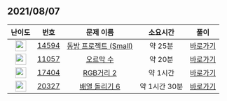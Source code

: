 ## 2021/08/07
| 난이도 | 번호 | 문제 이름 | 소요시간 | 풀이 
|:------:|:----:|:---------:|:------:|:------:|
| <img height="25px" width="25px" src="https://static.solved.ac/tier_small/8.svg"/> | [14594](https://www.acmicpc.net/problem/14594) | [동방 프로젝트 (Small)](https://www.acmicpc.net/problem/14594) | 약 25분 | [바로가기](https://github.com/MinsangKong/DailyProblem/blob/main/08-07/1-1.py)| 
| <img height="25px" width="25px" src="https://static.solved.ac/tier_small/10.svg"/> | [11057](https://www.acmicpc.net/problem/11057) | [오르막 수](https://www.acmicpc.net/problem/11057) | 약 20분 | [바로가기](https://github.com/MinsangKong/DailyProblem/blob/main/08-07/2.py)|
| <img height="25px" width="25px" src="https://static.solved.ac/tier_small/12.svg"/> | [17404](https://www.acmicpc.net/problem/17404) | [RGB거리 2](https://www.acmicpc.net/problem/17404) | 약 1시간 | [바로가기](https://github.com/MinsangKong/DailyProblem/blob/main/08-07/3-1.py)| 
| <img height="25px" width="25px" src="https://static.solved.ac/tier_small/13.svg"/> | [20327](https://www.acmicpc.net/problem/20327) | [배열 돌리기 6](https://www.acmicpc.net/problem/20327) | 약 1시간 30분 | [바로가기](https://github.com/MinsangKong/DailyProblem/blob/main/08-07/4-1.py)|
